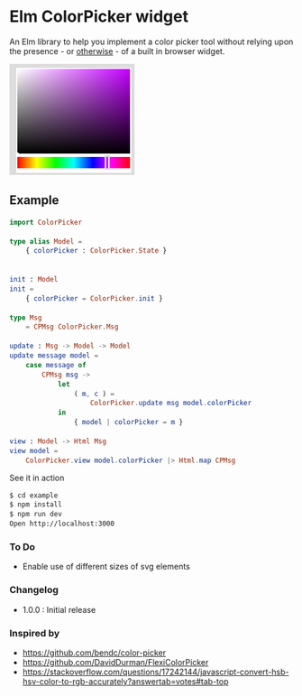 # Elm ColorPicker widget

An Elm library to help you implement a color picker tool without relying upon the presence - or [otherwise](http://caniuse.com/#feat=input-color) - of a built in browser widget.

<img src="screenshot.png" alt="screen shot">


## Example

```elm
import ColorPicker

type alias Model =
    { colorPicker : ColorPicker.State }


init : Model
init =
    { colorPicker = ColorPicker.init }

type Msg
    = CPMsg ColorPicker.Msg

update : Msg -> Model -> Model
update message model =
    case message of
        CPMsg msg ->
            let
                ( m, c ) =
                    ColorPicker.update msg model.colorPicker
            in
                { model | colorPicker = m }

view : Model -> Html Msg
view model =
    ColorPicker.view model.colorPicker |> Html.map CPMsg
```

See it in action

```sh
$ cd example
$ npm install
$ npm run dev
Open http://localhost:3000
```



### To Do

 * Enable use of different sizes of svg elements

### Changelog

 * 1.0.0 : Initial release


### Inspired by

 * https://github.com/bendc/color-picker
 * https://github.com/DavidDurman/FlexiColorPicker
 * https://stackoverflow.com/questions/17242144/javascript-convert-hsb-hsv-color-to-rgb-accurately?answertab=votes#tab-top
